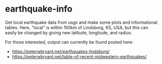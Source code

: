 # earthquake-info
Get local earthquake data from usgs and make some plots and informational tables.
Here, "local" is within 100km of Lindsborg, KS, USA, but this can easily be changed by giving
new latitude, longitude, and radius.

For those interested, output can currently be found posted here: 
- https://peterwbryant.net/earthquakes-lindsborg/
- https://peterwbryant.net/table-of-recent-midwestern-earthquakes/
